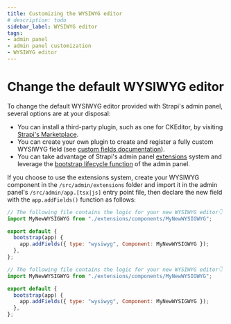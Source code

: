 ```yaml
---
title: Customizing the WYSIWYG editor
# description: todo
sidebar_label: WYSIWYG editor
tags:
- admin panel 
- admin panel customization
- WYSIWYG editor
---
```


# Change the default WYSIWYG editor

To change the default WYSIWYG editor provided with Strapi's admin panel, several options are at your disposal:

- You can install a third-party plugin, such as one for CKEditor, by visiting [Strapi's Marketplace](https://market.strapi.io/).
- You can create your own plugin to create and register a fully custom WYSIWYG field (see [custom fields documentation](/dev-docs/custom-fields)).
- You can take advantage of Strapi's admin panel [extensions](/dev-docs/admin-panel-customization/extension) system and leverage the [bootstrap lifecycle function](/dev-docs/plugins/admin-panel-api#bootstrap) of the admin panel.

If you choose to use the extensions system, create your WYSIWYG component in the `/src/admin/extensions` folder and import it in the admin panel's `/src/admin/app.[tsx|js]` entry point file, then declare the new field with the `app.addFields()` function as follows:

<Tabs groupId="js-ts">
<TabItem value="js" label="JavaScript">

```js title="/src/admin/app.js"
// The following file contains the logic for your new WYSIWYG editor👇
import MyNewWYSIGWYG from "./extensions/components/MyNewWYSIGWYG";

export default {
  bootstrap(app) {
    app.addFields({ type: "wysiwyg", Component: MyNewWYSIGWYG });
  },
};
```

</TabItem>

<TabItem value="ts" label="TypeScript">

```js title="/src/admin/app.tsx"
// The following file contains the logic for your new WYSIWYG editor👇
import MyNewWYSIGWYG from "./extensions/components/MyNewWYSIGWYG";

export default {
  bootstrap(app) {
    app.addFields({ type: "wysiwyg", Component: MyNewWYSIGWYG });
  },
};
```

</TabItem>
</Tabs>
